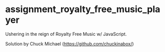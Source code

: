 # assignment_royalty_free_music_player
Ushering in the reign of Royalty Free Music w/ JavaScript.

Solution by Chuck Michael (https://github.com/chuckinabox/)
